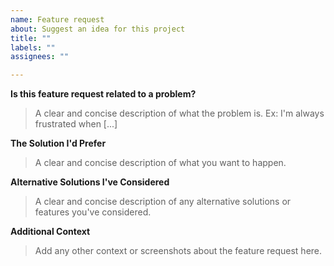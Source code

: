 ```yaml
---
name: Feature request
about: Suggest an idea for this project
title: ""
labels: ""
assignees: ""

---
```


**Is this feature request related to a problem?**
> A clear and concise description of what the problem is. Ex: I'm always frustrated when [...]

**The Solution I'd Prefer**
> A clear and concise description of what you want to happen.

**Alternative Solutions I've Considered**
> A clear and concise description of any alternative solutions or features you've considered.

**Additional Context**
> Add any other context or screenshots about the feature request here.
